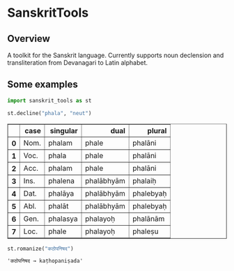 # SanskritTools
## Overview
A toolkit for the Sanskrit language. Currently supports noun declension and
transliteration from Devanagari to Latin alphabet.

## Some examples



```python
import sanskrit_tools as st
```


```python
st.decline("phala", "neut")
```




<div>
<style scoped>
    .dataframe tbody tr th:only-of-type {
        vertical-align: middle;
    }

    .dataframe tbody tr th {
        vertical-align: top;
    }

    .dataframe thead th {
        text-align: right;
    }
</style>
<table border="1" class="dataframe">
  <thead>
    <tr style="text-align: right;">
      <th></th>
      <th>case</th>
      <th>singular</th>
      <th>dual</th>
      <th>plural</th>
    </tr>
  </thead>
  <tbody>
    <tr>
      <th>0</th>
      <td>Nom.</td>
      <td>phalam</td>
      <td>phale</td>
      <td>phalāni</td>
    </tr>
    <tr>
      <th>1</th>
      <td>Voc.</td>
      <td>phala</td>
      <td>phale</td>
      <td>phalāni</td>
    </tr>
    <tr>
      <th>2</th>
      <td>Acc.</td>
      <td>phalam</td>
      <td>phale</td>
      <td>phalāni</td>
    </tr>
    <tr>
      <th>3</th>
      <td>Ins.</td>
      <td>phalena</td>
      <td>phalābhyām</td>
      <td>phalaiḥ</td>
    </tr>
    <tr>
      <th>4</th>
      <td>Dat.</td>
      <td>phalāya</td>
      <td>phalābhyām</td>
      <td>phalebyaḥ</td>
    </tr>
    <tr>
      <th>5</th>
      <td>Abl.</td>
      <td>phalāt</td>
      <td>phalābhyām</td>
      <td>phalebyaḥ</td>
    </tr>
    <tr>
      <th>6</th>
      <td>Gen.</td>
      <td>phalasya</td>
      <td>phalayoḥ</td>
      <td>phalānām</td>
    </tr>
    <tr>
      <th>7</th>
      <td>Loc.</td>
      <td>phale</td>
      <td>phalayoḥ</td>
      <td>phaleṣu</td>
    </tr>
  </tbody>
</table>
</div>




```python
st.romanize("कठोपनिषद")
```




    'कठोपनिषद → kaṭhopaniṣada'



